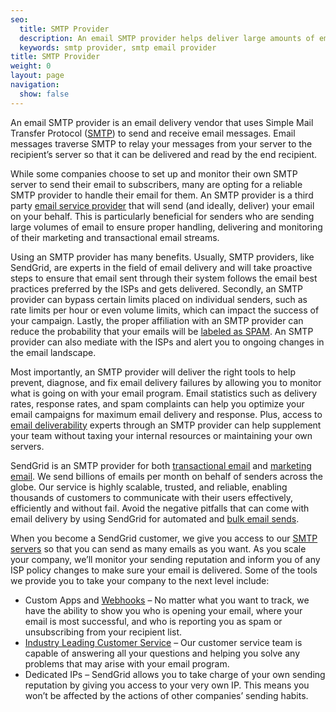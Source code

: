 ```yaml
---
seo:
  title: SMTP Provider
  description: An email SMTP provider helps deliver large amounts of email from your server to the recipient’s server.
  keywords: smtp provider, smtp email provider
title: SMTP Provider
weight: 0
layout: page
navigation:
  show: false
---
```


An email SMTP provider is an email delivery vendor that uses Simple Mail Transfer Protocol ([SMTP]({{root_url}}/glossary/smtp.html)) to send and receive email messages. Email messages traverse SMTP to relay your messages from your server to the recipient’s server so that it can be delivered and read by the end recipient.

While some companies choose to set up and monitor their own SMTP server to send their email to subscribers, many are opting for a reliable SMTP provider to handle their email for them. An SMTP provider is a third party [email service provider](https://sendgrid.com) that will send (and ideally, deliver) your email on your behalf. This is particularly beneficial for senders who are sending large volumes of email to ensure proper handling, delivering and monitoring of their marketing and transactional email streams.

Using an SMTP provider has many benefits. Usually, SMTP providers, like SendGrid, are experts in the field of email delivery and will take proactive steps to ensure that email sent through their system follows the email best practices preferred by the ISPs and gets delivered. Secondly, an SMTP provider can bypass certain limits placed on individual senders, such as rate limits per hour or even volume limits, which can impact the success of your campaign. Lastly, the proper affiliation with an SMTP provider can reduce the probability that your emails will be [labeled as SPAM]({{site.blog_url}}/email-sending-spam-now/). An SMTP provider can also mediate with the ISPs and alert you to ongoing changes in the email landscape.

Most importantly, an SMTP provider will deliver the right tools to help prevent, diagnose, and fix email delivery failures by allowing you to monitor what is going on with your email program. Email statistics such as delivery rates, response rates, and spam complaints can help you optimize your email campaigns for maximum email delivery and response. Plus, access to [email deliverability]({{root_url}}/glossary/email-deliverability.html) experts through an SMTP provider can help supplement your team without taxing your internal resources or maintaining your own servers.

SendGrid is an SMTP provider for both [transactional email](https://sendgrid.com/transactional-email) and [marketing email](https://sendgrid.com/email-marketing). We send billions of emails per month on behalf of senders across the globe. Our service is highly scalable, trusted, and reliable, enabling thousands of customers to communicate with their users effectively, efficiently and without fail. Avoid the negative pitfalls that can come with email delivery by using SendGrid for automated and [bulk email sends]({{root_url}}/glossary/bulk-email-service.html).

When you become a SendGrid customer, we give you access to our [SMTP servers]({{site.blog_url}}/what-is-an-smtp-server/) so that you can send as many emails as you want. As you scale your company, we’ll monitor your sending reputation and inform you of any ISP policy changes to make sure your email is delivered. Some of the tools we provide you to take your company to the next level include:

* Custom Apps and [Webhooks]({{root_url}}/API_Reference/Webhooks/event.html) – No matter what you want to track, we have the ability to show you who is opening your email, where your email is most successful, and who is reporting you as spam or unsubscribing from your recipient list.
* [Industry Leading Customer Service]({{site.support_url}}/hc/en-us) – Our customer service team is capable of answering all your questions and helping you solve any problems that may arise with your email program.
* Dedicated IPs – SendGrid allows you to take charge of your own sending reputation by giving you access to your very own IP. This means you won’t be affected by the actions of other companies’ sending habits.
